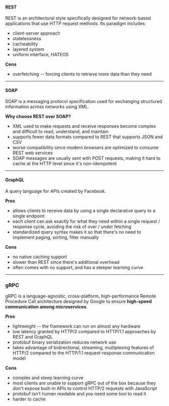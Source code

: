 #### REST
REST is an architectural style specifically designed for network-based applications that use HTTP request methods. Its paradigm includes:
- client-server approach
- statelessness
- cacheability
- layered system
- uniform interface, HATEOS

**Cons**
- overfetching -- forcing clients to retrieve more data than they need

---
#### SOAP
SOAP is a messaging protocol specification used for exchanging structured information across networks using XML.

**Why choose REST over SOAP?**
- XML used to make requests and receive responses become complex and difficult to read, understand, and maintain
- supports fewer data formats compared to REST that supports JSON and CSV
- worse compatibility since modern browsers are optimized to consume REST web services
- SOAP messages are usually sent with POST requests, making it hard to cache at the HTTP level since it's non-idempotent

---
#### GraphQL
A query language for APIs created by Facebook.

**Pros**
- allows clients to receive data by using a single declarative query to a single endpoint
- each client can ask exactly for what they need within a single request / response cycle, avoiding the risk of over / under fetching
- standardized query syntax makes it so that there's no need to implement paging, sorting, filter manually

**Cons**
- no native caching support
- slower than REST since there's additional overhead
- often comes with no support, and has a steeper learning curve

--- 
### gRPC
gRPC is a language-agnostic, cross-platform, high-performance Remote Procedure Call architecture designed by Google to ensure **high-speed communication among microservices**.

**Pros**
- lightweight -- the framework can run on almost any hardware
- low latency granted by HTTP/2 compared to HTTP/1.1 approaches by REST and GraphQL
- protobuf binary serialization reduces network use
- takes advantage of bidirectional, streaming, multiplexing features of HTTP/2 compared to the HTTP/1.1 request-response communication model

**Cons**
- complex and steep learning curve
- most clients are unable to support gRPC out of the box because they don't expose built-in APIs to control HTTP/2 requests with JavaScript
- protobuf isn't human readable and you need some tool to read it
- harder to cache 


